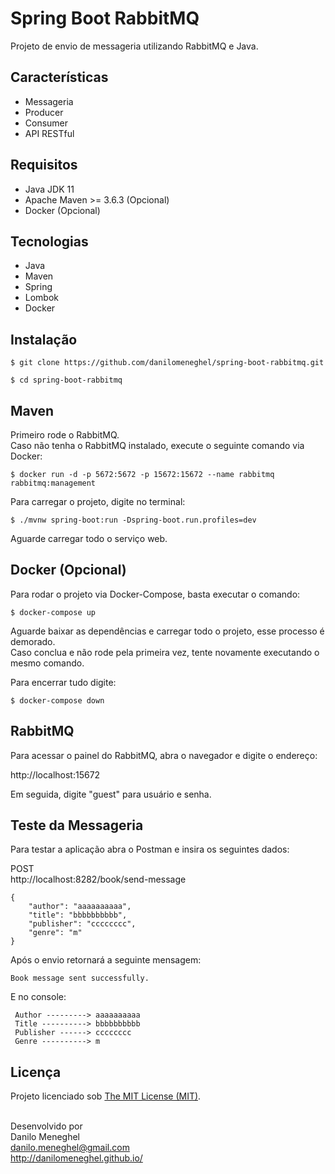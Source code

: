 # Spring Boot RabbitMQ

Projeto de envio de messageria utilizando RabbitMQ e Java.

## Características

- Messageria
- Producer
- Consumer
- API RESTful

## Requisitos

- Java JDK 11
- Apache Maven >= 3.6.3 (Opcional)
- Docker (Opcional)

## Tecnologias

- Java
- Maven
- Spring
- Lombok
- Docker

## Instalação

```
$ git clone https://github.com/danilomeneghel/spring-boot-rabbitmq.git

$ cd spring-boot-rabbitmq
```

## Maven

Primeiro rode o RabbitMQ.<br>
Caso não tenha o RabbitMQ instalado, execute o seguinte comando via Docker:

```
$ docker run -d -p 5672:5672 -p 15672:15672 --name rabbitmq rabbitmq:management
```

Para carregar o projeto, digite no terminal:

```
$ ./mvnw spring-boot:run -Dspring-boot.run.profiles=dev
```

Aguarde carregar todo o serviço web. <br>

## Docker (Opcional)

Para rodar o projeto via Docker-Compose, basta executar o comando:

```
$ docker-compose up
```

Aguarde baixar as dependências e carregar todo o projeto, esse processo é demorado. <br>
Caso conclua e não rode pela primeira vez, tente novamente executando o mesmo comando. <br>

Para encerrar tudo digite:

```
$ docker-compose down
```

## RabbitMQ

Para acessar o painel do RabbitMQ, abra o navegador e digite o endereço: <br>

http://localhost:15672

Em seguida, digite "guest" para usuário e senha.<br>

## Teste da Messageria

Para testar a aplicação abra o Postman e insira os seguintes dados:<br>

POST<br>
http://localhost:8282/book/send-message

```
{
    "author": "aaaaaaaaaa",
    "title": "bbbbbbbbbb",
    "publisher": "cccccccc",
    "genre": "m"
}
```

Após o envio retornará a seguinte mensagem: <br>

```
Book message sent successfully.
```

E no console:<br>

```
 Author ---------> aaaaaaaaaa
 Title ----------> bbbbbbbbbb
 Publisher ------> cccccccc
 Genre ----------> m
```

## Licença

Projeto licenciado sob <a href="LICENSE">The MIT License (MIT)</a>.<br><br>


Desenvolvido por<br>
Danilo Meneghel<br>
danilo.meneghel@gmail.com<br>
http://danilomeneghel.github.io/<br>